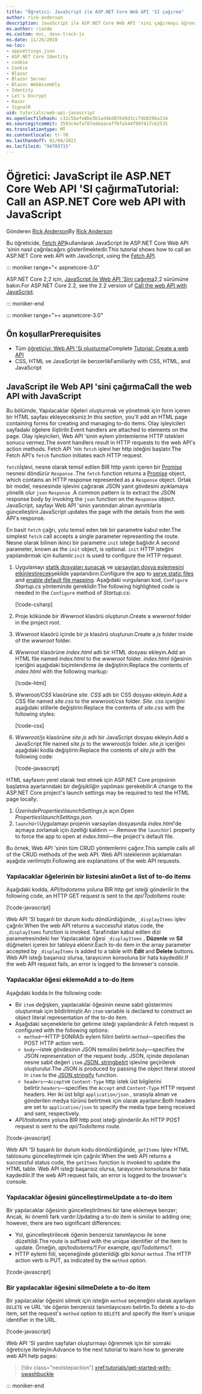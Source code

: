 ```yaml
---
title: "Öğretici: JavaScript ile ASP.NET Core Web API 'SI çağırma"
author: rick-anderson
description: JavaScript ile ASP.NET Core Web API 'sini çağırmayı öğrenin.
ms.author: riande
ms.custom: mvc, devx-track-js
ms.date: 11/26/2019
no-loc:
- appsettings.json
- ASP.NET Core Identity
- cookie
- Cookie
- Blazor
- Blazor Server
- Blazor WebAssembly
- Identity
- Let's Encrypt
- Razor
- SignalR
uid: tutorials/web-api-javascript
ms.openlocfilehash: c32c5befe0be3b1ad4bd87649d3cc74b0296a134
ms.sourcegitcommit: 3593c4efa707edeaaceffbfa544f99f41fc62535
ms.translationtype: MT
ms.contentlocale: tr-TR
ms.lasthandoff: 01/04/2021
ms.locfileid: "94703715"
---
```

# <a name="tutorial-call-an-aspnet-core-web-api-with-javascript"></a><span data-ttu-id="cc43c-103">Öğretici: JavaScript ile ASP.NET Core Web API 'SI çağırma</span><span class="sxs-lookup"><span data-stu-id="cc43c-103">Tutorial: Call an ASP.NET Core web API with JavaScript</span></span>

<span data-ttu-id="cc43c-104">Gönderen [Rick Anderson](https://twitter.com/RickAndMSFT)</span><span class="sxs-lookup"><span data-stu-id="cc43c-104">By [Rick Anderson](https://twitter.com/RickAndMSFT)</span></span>

<span data-ttu-id="cc43c-105">Bu öğreticide, [Fetch API](https://developer.mozilla.org/docs/Web/API/Fetch_API)kullanılarak JavaScript ile ASP.NET Core Web API 'sinin nasıl çağrılacağını gösterilmektedir.</span><span class="sxs-lookup"><span data-stu-id="cc43c-105">This tutorial shows how to call an ASP.NET Core web API with JavaScript, using the [Fetch API](https://developer.mozilla.org/docs/Web/API/Fetch_API).</span></span>

::: moniker range="< aspnetcore-3.0"

<span data-ttu-id="cc43c-106">ASP.NET Core 2,2 için, [JavaScript ile Web API 'Sini çağırma](xref:tutorials/first-web-api#call-the-web-api-with-javascript)2,2 sürümüne bakın.</span><span class="sxs-lookup"><span data-stu-id="cc43c-106">For ASP.NET Core 2.2, see the 2.2 version of [Call the web API with JavaScript](xref:tutorials/first-web-api#call-the-web-api-with-javascript).</span></span>

::: moniker-end

::: moniker range=">= aspnetcore-3.0"

## <a name="prerequisites"></a><span data-ttu-id="cc43c-107">Ön koşullar</span><span class="sxs-lookup"><span data-stu-id="cc43c-107">Prerequisites</span></span>

* <span data-ttu-id="cc43c-108">Tüm [öğreticiyi: Web API 'Si oluşturma](xref:tutorials/first-web-api)</span><span class="sxs-lookup"><span data-stu-id="cc43c-108">Complete [Tutorial: Create a web API](xref:tutorials/first-web-api)</span></span>
* <span data-ttu-id="cc43c-109">CSS, HTML ve JavaScript ile benzerlik</span><span class="sxs-lookup"><span data-stu-id="cc43c-109">Familiarity with CSS, HTML, and JavaScript</span></span>

## <a name="call-the-web-api-with-javascript"></a><span data-ttu-id="cc43c-110">JavaScript ile Web API 'sini çağırma</span><span class="sxs-lookup"><span data-stu-id="cc43c-110">Call the web API with JavaScript</span></span>

<span data-ttu-id="cc43c-111">Bu bölümde, Yapılacaklar öğeleri oluşturmak ve yönetmek için form içeren bir HTML sayfası ekleyeceksiniz.</span><span class="sxs-lookup"><span data-stu-id="cc43c-111">In this section, you'll add an HTML page containing forms for creating and managing to-do items.</span></span> <span data-ttu-id="cc43c-112">Olay işleyicileri sayfadaki öğelere iliştirilir.</span><span class="sxs-lookup"><span data-stu-id="cc43c-112">Event handlers are attached to elements on the page.</span></span> <span data-ttu-id="cc43c-113">Olay işleyicileri, Web API 'sinin eylem yöntemlerine HTTP istekleri sonucu vermez.</span><span class="sxs-lookup"><span data-stu-id="cc43c-113">The event handlers result in HTTP requests to the web API's action methods.</span></span> <span data-ttu-id="cc43c-114">Fetch API 'nin `fetch` işlevi her http isteğini başlatır.</span><span class="sxs-lookup"><span data-stu-id="cc43c-114">The Fetch API's `fetch` function initiates each HTTP request.</span></span>

<span data-ttu-id="cc43c-115">`fetch`İşlevi, nesne olarak temsil edilen BIR http yanıtı içeren bir [Promise](https://developer.mozilla.org/docs/Web/JavaScript/Reference/Global_Objects/Promise) nesnesi döndürür `Response` .</span><span class="sxs-lookup"><span data-stu-id="cc43c-115">The `fetch` function returns a [Promise](https://developer.mozilla.org/docs/Web/JavaScript/Reference/Global_Objects/Promise) object, which contains an HTTP response represented as a `Response` object.</span></span> <span data-ttu-id="cc43c-116">Ortak bir model, nesnesinde işlevini çağırarak JSON yanıt gövdesini ayıklamaya yönelik olur `json` `Response` .</span><span class="sxs-lookup"><span data-stu-id="cc43c-116">A common pattern is to extract the JSON response body by invoking the `json` function on the `Response` object.</span></span> <span data-ttu-id="cc43c-117">JavaScript, sayfayı Web API 'sinin yanıtından alınan ayrıntılarla güncelleştirir.</span><span class="sxs-lookup"><span data-stu-id="cc43c-117">JavaScript updates the page with the details from the web API's response.</span></span>

<span data-ttu-id="cc43c-118">En basit `fetch` çağrı, yolu temsil eden tek bir parametre kabul eder.</span><span class="sxs-lookup"><span data-stu-id="cc43c-118">The simplest `fetch` call accepts a single parameter representing the route.</span></span> <span data-ttu-id="cc43c-119">Nesne olarak bilinen ikinci bir parametre `init` isteğe bağlıdır.</span><span class="sxs-lookup"><span data-stu-id="cc43c-119">A second parameter, known as the `init` object, is optional.</span></span> <span data-ttu-id="cc43c-120">`init` HTTP isteğini yapılandırmak için kullanılır.</span><span class="sxs-lookup"><span data-stu-id="cc43c-120">`init` is used to configure the HTTP request.</span></span>

1. <span data-ttu-id="cc43c-121">Uygulamayı [statik dosyaları sunacak](/dotnet/api/microsoft.aspnetcore.builder.staticfileextensions.usestaticfiles#Microsoft_AspNetCore_Builder_StaticFileExtensions_UseStaticFiles_Microsoft_AspNetCore_Builder_IApplicationBuilder_) ve [varsayılan dosya eşlemesini etkinleştirecek](/dotnet/api/microsoft.aspnetcore.builder.defaultfilesextensions.usedefaultfiles#Microsoft_AspNetCore_Builder_DefaultFilesExtensions_UseDefaultFiles_Microsoft_AspNetCore_Builder_IApplicationBuilder_)şekilde yapılandırın.</span><span class="sxs-lookup"><span data-stu-id="cc43c-121">Configure the app to [serve static files](/dotnet/api/microsoft.aspnetcore.builder.staticfileextensions.usestaticfiles#Microsoft_AspNetCore_Builder_StaticFileExtensions_UseStaticFiles_Microsoft_AspNetCore_Builder_IApplicationBuilder_) and [enable default file mapping](/dotnet/api/microsoft.aspnetcore.builder.defaultfilesextensions.usedefaultfiles#Microsoft_AspNetCore_Builder_DefaultFilesExtensions_UseDefaultFiles_Microsoft_AspNetCore_Builder_IApplicationBuilder_).</span></span> <span data-ttu-id="cc43c-122">Aşağıdaki vurgulanan kod, `Configure` *Startup.cs* yönteminde gereklidir:</span><span class="sxs-lookup"><span data-stu-id="cc43c-122">The following highlighted code is needed in the `Configure` method of *Startup.cs*:</span></span>

    [!code-csharp[](first-web-api/samples/3.0/TodoApi/StartupJavaScript.cs?highlight=8-9&name=snippet_configure)]

1. <span data-ttu-id="cc43c-123">Proje kökünde bir *Wwwroot* klasörü oluşturun.</span><span class="sxs-lookup"><span data-stu-id="cc43c-123">Create a *wwwroot* folder in the project root.</span></span>

1. <span data-ttu-id="cc43c-124">*Wwwroot* klasörü içinde bir *js* klasörü oluşturun.</span><span class="sxs-lookup"><span data-stu-id="cc43c-124">Create a *js* folder inside of the *wwwroot* folder.</span></span>

1. <span data-ttu-id="cc43c-125">*Wwwroot* klasörüne *index.html* adlı bir HTML dosyası ekleyin.</span><span class="sxs-lookup"><span data-stu-id="cc43c-125">Add an HTML file named *index.html* to the *wwwroot* folder.</span></span> <span data-ttu-id="cc43c-126">*index.html* öğesinin içeriğini aşağıdaki biçimlendirme ile değiştirin:</span><span class="sxs-lookup"><span data-stu-id="cc43c-126">Replace the contents of *index.html* with the following markup:</span></span>

    [!code-html[](first-web-api/samples/3.0/TodoApi/wwwroot/index.html)]

1. <span data-ttu-id="cc43c-127">*Wwwroot/CSS* klasörüne *site. CSS* adlı bir CSS dosyası ekleyin.</span><span class="sxs-lookup"><span data-stu-id="cc43c-127">Add a CSS file named *site.css* to the *wwwroot/css* folder.</span></span> <span data-ttu-id="cc43c-128">*Site. css* içeriğini aşağıdaki stillerle değiştirin:</span><span class="sxs-lookup"><span data-stu-id="cc43c-128">Replace the contents of *site.css* with the following styles:</span></span>

    [!code-css[](first-web-api/samples/3.0/TodoApi/wwwroot/css/site.css)]

1. <span data-ttu-id="cc43c-129">*Wwwroot/js* klasörüne *site.js* adlı bir JavaScript dosyası ekleyin.</span><span class="sxs-lookup"><span data-stu-id="cc43c-129">Add a JavaScript file named *site.js* to the *wwwroot/js* folder.</span></span> <span data-ttu-id="cc43c-130">*site.js* içeriğini aşağıdaki kodla değiştirin:</span><span class="sxs-lookup"><span data-stu-id="cc43c-130">Replace the contents of *site.js* with the following code:</span></span>

    [!code-javascript[](first-web-api/samples/3.0/TodoApi/wwwroot/js/site.js?name=snippet_SiteJs)]

<span data-ttu-id="cc43c-131">HTML sayfasını yerel olarak test etmek için ASP.NET Core projesinin başlatma ayarlarındaki bir değişikliğin yapılması gerekebilir:</span><span class="sxs-lookup"><span data-stu-id="cc43c-131">A change to the ASP.NET Core project's launch settings may be required to test the HTML page locally:</span></span>

1. <span data-ttu-id="cc43c-132">*ÜzerindeProperties\launchSettings.js* açın.</span><span class="sxs-lookup"><span data-stu-id="cc43c-132">Open *Properties\launchSettings.json*.</span></span>
1. <span data-ttu-id="cc43c-133">`launchUrl`Uygulamayı projenin varsayılan dosyasında *index.html*'de açmaya zorlamak için özelliği kaldırın &mdash; .</span><span class="sxs-lookup"><span data-stu-id="cc43c-133">Remove the `launchUrl` property to force the app to open at *index.html*&mdash;the project's default file.</span></span>

<span data-ttu-id="cc43c-134">Bu örnek, Web API 'sinin tüm CRUD yöntemlerini çağırır.</span><span class="sxs-lookup"><span data-stu-id="cc43c-134">This sample calls all of the CRUD methods of the web API.</span></span> <span data-ttu-id="cc43c-135">Web API isteklerinin açıklamaları aşağıda verilmiştir.</span><span class="sxs-lookup"><span data-stu-id="cc43c-135">Following are explanations of the web API requests.</span></span>

### <a name="get-a-list-of-to-do-items"></a><span data-ttu-id="cc43c-136">Yapılacaklar öğelerinin bir listesini alın</span><span class="sxs-lookup"><span data-stu-id="cc43c-136">Get a list of to-do items</span></span>

<span data-ttu-id="cc43c-137">Aşağıdaki kodda, *API/todoıtems* yoluna BIR http get isteği gönderilir:</span><span class="sxs-lookup"><span data-stu-id="cc43c-137">In the following code, an HTTP GET request is sent to the *api/TodoItems* route:</span></span>

[!code-javascript[](first-web-api/samples/3.0/TodoApi/wwwroot/js/site.js?name=snippet_GetItems)]

<span data-ttu-id="cc43c-138">Web API 'SI başarılı bir durum kodu döndürdüğünde, `_displayItems` işlev çağrılır.</span><span class="sxs-lookup"><span data-stu-id="cc43c-138">When the web API returns a successful status code, the `_displayItems` function is invoked.</span></span> <span data-ttu-id="cc43c-139">Tarafından kabul edilen dizi parametresindeki her Yapılacaklar öğesi `_displayItems` , **Düzenle** ve **Sil** düğmeleri içeren bir tabloya eklenir.</span><span class="sxs-lookup"><span data-stu-id="cc43c-139">Each to-do item in the array parameter accepted by `_displayItems` is added to a table with **Edit** and **Delete** buttons.</span></span> <span data-ttu-id="cc43c-140">Web API isteği başarısız olursa, tarayıcının konsoluna bir hata kaydedilir.</span><span class="sxs-lookup"><span data-stu-id="cc43c-140">If the web API request fails, an error is logged to the browser's console.</span></span>

### <a name="add-a-to-do-item"></a><span data-ttu-id="cc43c-141">Yapılacaklar öğesi ekleme</span><span class="sxs-lookup"><span data-stu-id="cc43c-141">Add a to-do item</span></span>

<span data-ttu-id="cc43c-142">Aşağıdaki kodda:</span><span class="sxs-lookup"><span data-stu-id="cc43c-142">In the following code:</span></span>

* <span data-ttu-id="cc43c-143">Bir `item` değişken, yapılacaklar öğesinin nesne sabit gösterimini oluşturmak için bildirilmiştir.</span><span class="sxs-lookup"><span data-stu-id="cc43c-143">An `item` variable is declared to construct an object literal representation of the to-do item.</span></span>
* <span data-ttu-id="cc43c-144">Aşağıdaki seçeneklerle bir getirme isteği yapılandırılır:</span><span class="sxs-lookup"><span data-stu-id="cc43c-144">A Fetch request is configured with the following options:</span></span>
  * <span data-ttu-id="cc43c-145">`method`&mdash;HTTP SONRASı eylem fiilini belirtir.</span><span class="sxs-lookup"><span data-stu-id="cc43c-145">`method`&mdash;specifies the POST HTTP action verb.</span></span>
  * <span data-ttu-id="cc43c-146">`body`&mdash;istek gövdesinin JSON temsilini belirtir.</span><span class="sxs-lookup"><span data-stu-id="cc43c-146">`body`&mdash;specifies the JSON representation of the request body.</span></span> <span data-ttu-id="cc43c-147">JSON, içinde depolanan nesne sabit değeri `item` [JSON. stringbelirt](https://developer.mozilla.org/docs/Web/JavaScript/Reference/Global_Objects/JSON/stringify) işlevine geçirilerek oluşturulur.</span><span class="sxs-lookup"><span data-stu-id="cc43c-147">The JSON is produced by passing the object literal stored in `item` to the [JSON.stringify](https://developer.mozilla.org/docs/Web/JavaScript/Reference/Global_Objects/JSON/stringify) function.</span></span>
  * <span data-ttu-id="cc43c-148">`headers`&mdash;`Accept`ve `Content-Type` http istek üst bilgilerini belirtir.</span><span class="sxs-lookup"><span data-stu-id="cc43c-148">`headers`&mdash;specifies the `Accept` and `Content-Type` HTTP request headers.</span></span> <span data-ttu-id="cc43c-149">Her iki üst bilgi `application/json` , sırasıyla alınan ve gönderilen medya türünü belirtmek için olarak ayarlanır.</span><span class="sxs-lookup"><span data-stu-id="cc43c-149">Both headers are set to `application/json` to specify the media type being received and sent, respectively.</span></span>
* <span data-ttu-id="cc43c-150">*API/todoıtems* yoluna BIR http post isteği gönderilir.</span><span class="sxs-lookup"><span data-stu-id="cc43c-150">An HTTP POST request is sent to the *api/TodoItems* route.</span></span>

[!code-javascript[](first-web-api/samples/3.0/TodoApi/wwwroot/js/site.js?name=snippet_AddItem)]

<span data-ttu-id="cc43c-151">Web API 'SI başarılı bir durum kodu döndürdüğünde, `getItems` Işlev HTML tablosunu güncelleştirmek için çağrılır.</span><span class="sxs-lookup"><span data-stu-id="cc43c-151">When the web API returns a successful status code, the `getItems` function is invoked to update the HTML table.</span></span> <span data-ttu-id="cc43c-152">Web API isteği başarısız olursa, tarayıcının konsoluna bir hata kaydedilir.</span><span class="sxs-lookup"><span data-stu-id="cc43c-152">If the web API request fails, an error is logged to the browser's console.</span></span>

### <a name="update-a-to-do-item"></a><span data-ttu-id="cc43c-153">Yapılacaklar öğesini güncelleştirme</span><span class="sxs-lookup"><span data-stu-id="cc43c-153">Update a to-do item</span></span>

<span data-ttu-id="cc43c-154">Bir yapılacaklar öğesinin güncelleştirilmesi bir tane eklemeye benzer; Ancak, iki önemli fark vardır:</span><span class="sxs-lookup"><span data-stu-id="cc43c-154">Updating a to-do item is similar to adding one; however, there are two significant differences:</span></span>

* <span data-ttu-id="cc43c-155">Yol, güncelleştirilecek öğenin benzersiz tanımlayıcısı ile sone düzeltildi.</span><span class="sxs-lookup"><span data-stu-id="cc43c-155">The route is suffixed with the unique identifier of the item to update.</span></span> <span data-ttu-id="cc43c-156">Örneğin, *api/todoıtems/1*.</span><span class="sxs-lookup"><span data-stu-id="cc43c-156">For example, *api/TodoItems/1*.</span></span>
* <span data-ttu-id="cc43c-157">HTTP eylemi fiili, seçeneğinde gösterildiği gibi konur `method` .</span><span class="sxs-lookup"><span data-stu-id="cc43c-157">The HTTP action verb is PUT, as indicated by the `method` option.</span></span>

[!code-javascript[](first-web-api/samples/3.0/TodoApi/wwwroot/js/site.js?name=snippet_UpdateItem)]

### <a name="delete-a-to-do-item"></a><span data-ttu-id="cc43c-158">Bir yapılacaklar öğesini silme</span><span class="sxs-lookup"><span data-stu-id="cc43c-158">Delete a to-do item</span></span>

<span data-ttu-id="cc43c-159">Bir yapılacaklar öğesini silmek için isteğin `method` seçeneğini olarak ayarlayın `DELETE` ve URL 'de öğenin benzersiz tanımlayıcısını belirtin.</span><span class="sxs-lookup"><span data-stu-id="cc43c-159">To delete a to-do item, set the request's `method` option to `DELETE` and specify the item's unique identifier in the URL.</span></span>

[!code-javascript[](first-web-api/samples/3.0/TodoApi/wwwroot/js/site.js?name=snippet_DeleteItem)]

<span data-ttu-id="cc43c-160">Web API 'SI yardım sayfaları oluşturmayı öğrenmek için bir sonraki öğreticiye ilerleyin:</span><span class="sxs-lookup"><span data-stu-id="cc43c-160">Advance to the next tutorial to learn how to generate web API help pages:</span></span>

> [!div class="nextstepaction"]
> <xref:tutorials/get-started-with-swashbuckle>

::: moniker-end
